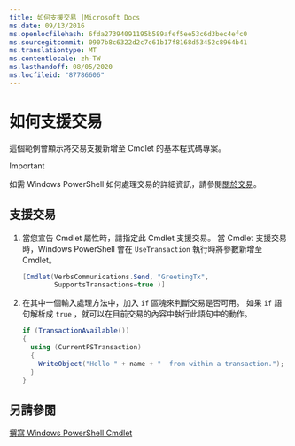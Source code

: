 ```yaml
---
title: 如何支援交易 |Microsoft Docs
ms.date: 09/13/2016
ms.openlocfilehash: 6fda27394091195b589afef5ee53c6d3bec4efc0
ms.sourcegitcommit: 0907b8c6322d2c7c61b17f8168d53452c8964b41
ms.translationtype: MT
ms.contentlocale: zh-TW
ms.lasthandoff: 08/05/2020
ms.locfileid: "87786606"
---
```

# <a name="how-to-support-transactions"></a>如何支援交易

這個範例會顯示將交易支援新增至 Cmdlet 的基本程式碼專案。

> [!IMPORTANT]
> 如需 Windows PowerShell 如何處理交易的詳細資訊，請參閱[關於交易][about_Transactions]。

## <a name="to-support-transactions"></a>支援交易

1. 當您宣告 Cmdlet 屬性時，請指定此 Cmdlet 支援交易。
   當 Cmdlet 支援交易時，Windows PowerShell 會在 `UseTransaction` 執行時將參數新增至 Cmdlet。

    ```csharp
    [Cmdlet(VerbsCommunications.Send, "GreetingTx",
            SupportsTransactions=true )]
    ```

2. 在其中一個輸入處理方法中，加入 `if` 區塊來判斷交易是否可用。
   如果 `if` 語句解析成 `true` ，就可以在目前交易的內容中執行此語句中的動作。

    ```csharp
    if (TransactionAvailable())
    {
      using (CurrentPSTransaction)
      {
        WriteObject("Hello " + name + "  from within a transaction.");
      }
    }
    ```

## <a name="see-also"></a>另請參閱

[撰寫 Windows PowerShell Cmdlet](./writing-a-windows-powershell-cmdlet.md)

<!-- External URLs -->

[about_Transactions]: /powershell/module/Microsoft.PowerShell.Core/About/about_Transactions
